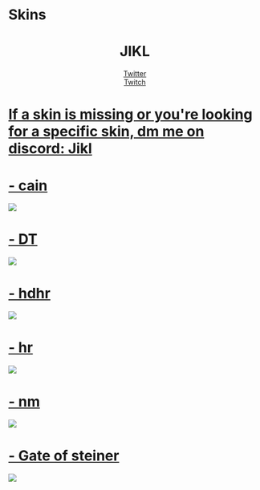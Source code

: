 # Skins
<h1 align="center">JIKL</h1>
<p align="center">
  <a href=https://twitter.com/jikl_osu> Twitter <br>
  <a href=https://twitch.tv/jikl_osu> Twitch <br>
</p>

# If a skin is missing or you're looking for a specific skin, dm me on discord: Jikl

# [- cain](https://jikl.s-ul.eu/GWiiIx6M)
![](https://osu.ppy.sh/ss/19213830/199f)

# [- DT](https://drive.google.com/drive/folders/1C0SK5krIHOhdw96jITxUEUSx2uC-lGMY)
![](https://ori09.s-ul.eu/MMKgcyGB)

# [- hdhr](https://jikl.s-ul.eu/ClmXDARQ)
![](https://osu.ppy.sh/ss/19213833/1781)

# [- hr](https://jikl.s-ul.eu/L1wblYsP)
![](https://osu.ppy.sh/ss/19213829/306d)

# [- nm](https://jikl.s-ul.eu/iDvu5kGz)
![](https://osu.ppy.sh/ss/19213835/8fb9)


# [- Gate of steiner](https://www.mediafire.com/file/sngzz44x0ozcsce/GATE_OF_STEINER.osk/file)
![](https://be.s-ul.eu/f73gpXSj)
